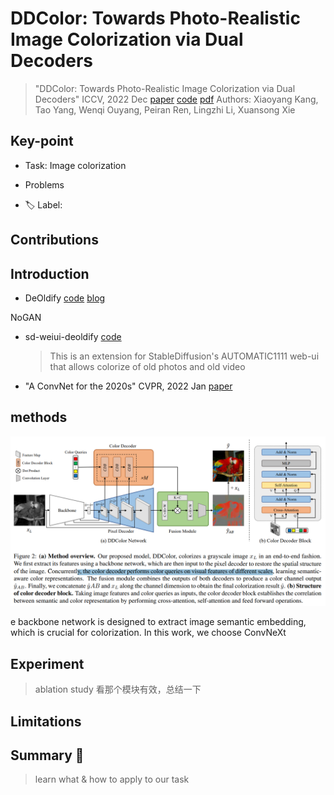 # DDColor: Towards Photo-Realistic Image Colorization via Dual Decoders

> "DDColor: Towards Photo-Realistic Image Colorization via Dual Decoders" ICCV, 2022 Dec
> [paper](http://arxiv.org/abs/2212.11613v5) [code](https://github.com/piddnad/DDColor.) 
> [pdf](./2022_12_ICCV_DDColor--Towards-Photo-Realistic-Image-Colorization-via-Dual-Decoders.pdf)
> Authors: Xiaoyang Kang, Tao Yang, Wenqi Ouyang, Peiran Ren, Lingzhi Li, Xuansong Xie

## Key-point

- Task: Image colorization

- Problems

  

- :label: Label:

## Contributions



## Introduction

- DeOldify 
  [code](https://github.com/jantic/DeOldify) [blog](https://towardsdatascience.com/deoldify-gan-based-image-colorization-d9592704a57d)

NoGAN



- sd-weiui-deoldify 
  [code](https://github.com/SpenserCai/sd-webui-deoldify)

  > This is an extension for StableDiffusion's AUTOMATIC1111 web-ui that allows colorize of old photos and old video





- "A ConvNet for the 2020s" CVPR, 2022 Jan
  [paper](https://arxiv.org/abs/2201.03545)





## methods

![image-20240119030927069](docs/2022_12_ICCV_DDColor--Towards-Photo-Realistic-Image-Colorization-via-Dual-Decoders_Note/image-20240119030927069.png)

e backbone network is designed to extract image semantic embedding, which is crucial for colorization. In this work, we choose ConvNeXt 



## Experiment

> ablation study 看那个模块有效，总结一下



## Limitations



## Summary :star2:

> learn what & how to apply to our task

